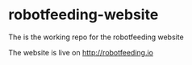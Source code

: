 # robotfeeding-website

The is the working repo for the robotfeeding website

The website is live on http://robotfeeding.io
